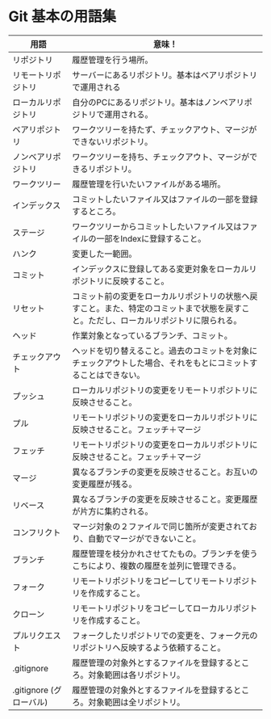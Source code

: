 # Git 基本の用語集

|用語 |意味！
|--|--
|リポジトリ|履歴管理を行う場所。
|リモートリポジトリ|サーバーにあるリポジトリ。基本はベアリポジトリで運用される
|ローカルリポジトリ |自分のPCにあるリポジトリ。基本はノンベアリポジトリで運用される。
|ベアリポジトリ|ワークツリーを持たず、チェックアウト、マージができないリポジトリ。
|ノンベアリポジトリ|ワークツリーを持ち、チェックアウト、マージができるリポジトリ。
|ワークツリー |履歴管理を行いたいファイルがある場所。
|インデックス |コミットしたいファイル又はファイルの一部を登録するところ。
|ステージ |ワークツリーからコミットしたいファイル又はファイルの一部をIndexに登録すること。
|ハンク |変更した一範囲。
|コミット |インデックスに登録してある変更対象をローカルリポジトリに反映すること。
|リセット |コミット前の変更をローカルリポジトリの状態へ戻すこと。また、特定のコミットまで状態を戻すこと。ただし、ローカルリポジトリに限られる。
|ヘッド |作業対象となっているブランチ、コミット。
|チェックアウト |ヘッドを切り替えること。過去のコミットを対象にチェックアウトした場合、それをもとにコミットすることはできない。
|プッシュ |ローカルリポジトリの変更をリモートリポジトリに反映させること。
|プル |リモートリポジトリの変更をローカルリポジトリに反映させること。フェッチ＋マージ
|フェッチ |リモートリポジトリの変更をローカルリポジトリに反映させること。フェッチ＋マージ
|マージ |異なるブランチの変更を反映させること。お互いの変更履歴が残る。
|リベース |異なるブランチの変更を反映させること。変更履歴が片方に集約される。
|コンフリクト |マージ対象の２ファイルで同じ箇所が変更されており、自動でマージができないこと。
|ブランチ |履歴管理を枝分かれさせてたもの。ブランチを使うこちにより、複数の履歴を並列に管理できる。
|フォーク |リモートリポジトリをコピーしてリモートリポジトリを作成すること。
|クローン |リモートリポジトリをコピーしてローカルリポジトリを作成すること。
|プルリクエスト |フォークしたリポジトリでの変更を、フォーク元のリポジトリへ反映するよう依頼すること。
|.gitignore |履歴管理の対象外とするファイルを登録するところ。対象範囲は各リポジトリ。
|.gitignore (グローバル) |履歴管理の対象外とするファイルを登録するところ。対象範囲は全リポジトリ。
